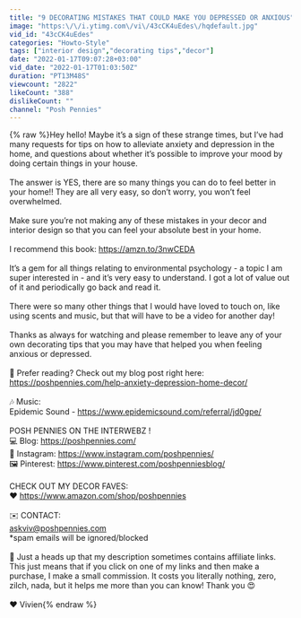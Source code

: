 ```yaml
---
title: "9 DECORATING MISTAKES THAT COULD MAKE YOU DEPRESSED OR ANXIOUS"
image: "https:\/\/i.ytimg.com\/vi\/43cCK4uEdes\/hqdefault.jpg"
vid_id: "43cCK4uEdes"
categories: "Howto-Style"
tags: ["interior design","decorating tips","decor"]
date: "2022-01-17T09:07:28+03:00"
vid_date: "2022-01-17T01:03:50Z"
duration: "PT13M48S"
viewcount: "2822"
likeCount: "388"
dislikeCount: ""
channel: "Posh Pennies"
---
```

{% raw %}Hey hello! Maybe it’s a sign of these strange times, but I’ve had many requests for tips on how to alleviate anxiety and depression in the home, and questions about whether it’s possible to improve your mood by doing certain things in your house. <br /><br />The answer is YES, there are so many things you can do to feel better in your home!! They are all very easy, so don’t worry, you won’t feel overwhelmed. <br /><br />Make sure you’re not making any of these mistakes in your decor and interior design so that you can feel your absolute best in your home.<br /><br />I recommend this book: <a rel="nofollow" target="blank" href="https://amzn.to/3nwCEDA">https://amzn.to/3nwCEDA</a><br /><br />It’s a gem for all things relating to environmental psychology - a topic I am super interested in - and it’s very easy to understand. I got a lot of value out of it and periodically go back and read it.<br /><br />There were so many other things that I would have loved to touch on, like using scents and music, but that will have to be a video for another day!<br /><br />Thanks as always for watching and please remember to leave any of your own decorating tips that you may have that helped you when feeling anxious or depressed.<br /><br />📖 Prefer reading? Check out my blog post right here: <br /><a rel="nofollow" target="blank" href="https://poshpennies.com/help-anxiety-depression-home-decor/">https://poshpennies.com/help-anxiety-depression-home-decor/</a><br /><br />🎶 Music: <br />Epidemic Sound - <a rel="nofollow" target="blank" href="https://www.epidemicsound.com/referral/jd0gpe/">https://www.epidemicsound.com/referral/jd0gpe/</a><br /><br />POSH PENNIES ON THE INTERWEBZ !<br />💻 Blog: <a rel="nofollow" target="blank" href="https://poshpennies.com/">https://poshpennies.com/</a><br />📲 Instagram: <a rel="nofollow" target="blank" href="https://www.instagram.com/poshpennies/">https://www.instagram.com/poshpennies/</a><br />🖼️ Pinterest: <a rel="nofollow" target="blank" href="https://www.pinterest.com/poshpenniesblog/">https://www.pinterest.com/poshpenniesblog/</a><br /><br />CHECK OUT MY DECOR FAVES:<br />❤️ <a rel="nofollow" target="blank" href="https://www.amazon.com/shop/poshpennies">https://www.amazon.com/shop/poshpennies</a> <br /><br />✉️ CONTACT:<br />askviv@poshpennies.com<br />*spam emails will be ignored/blocked <br /><br />👀 Just a heads up that my description sometimes contains affiliate links. This just means that if you click on one of my links and then make a purchase, I make a small commission. It costs you literally nothing, zero, zilch, nada, but it helps me more than you can know! Thank you 😍<br /><br />♥ Vivien{% endraw %}
